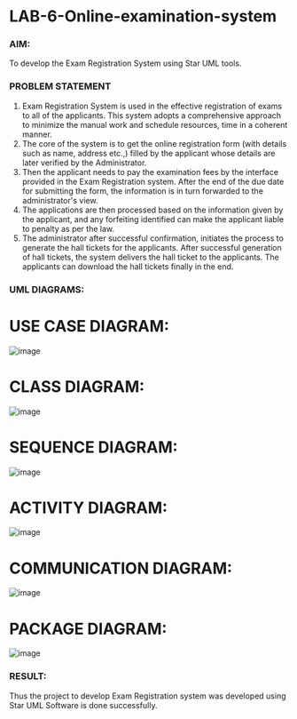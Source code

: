 # LAB-6-Online-examination-system
### AIM:
To develop the Exam Registration System using Star UML tools.
### PROBLEM STATEMENT
1. Exam Registration System is used in the effective registration of exams to all of the
applicants. This system adopts a comprehensive approach to minimize the manual work and
schedule resources, time in a coherent manner.
2. The core of the system is to get the online registration form (with details such as name,
address etc.,) filled by the applicant whose details are later verified by the Administrator.
3. Then the applicant needs to pay the examination fees by the interface provided in the
Exam Registration system. After the end of the due date for submitting the form, the
information is in turn forwarded to the administrator's view.
4. The applications are then processed based on the information given by the applicant,
and any forfeiting identified can make the applicant liable to penalty as per the law.
5. The administrator after successful confirmation, initiates the process to generate the
hall tickets for the applicants. After successful generation of hall tickets, the system delivers
the hall ticket to the applicants. The applicants can download the hall tickets finally in the end.
### UML DIAGRAMS:
# USE CASE DIAGRAM:
![image](https://github.com/Thanikasreeb/LAB-6-Online-examination-system/assets/119557910/91ce13db-27fc-4158-9be9-b16b80515182)
# CLASS DIAGRAM:
![image](https://github.com/Thanikasreeb/LAB-6-Online-examination-system/assets/119557910/a04076af-136d-4c19-b71d-afbb26c5d788)
# SEQUENCE DIAGRAM:
![image](https://github.com/Thanikasreeb/LAB-6-Online-examination-system/assets/119557910/66b96904-1cd8-41be-b0ae-3157a626b23e)
# ACTIVITY DIAGRAM:
![image](https://github.com/Thanikasreeb/LAB-6-Online-examination-system/assets/119557910/1cfe028f-4f9a-48c0-be3b-876cbd38b3d4)
# COMMUNICATION DIAGRAM:
![image](https://github.com/Thanikasreeb/LAB-6-Online-examination-system/assets/119557910/b9833f66-4704-4204-9e81-6e5a853cd1f4)
# PACKAGE DIAGRAM:
![image](https://github.com/Thanikasreeb/LAB-6-Online-examination-system/assets/119557910/f350661f-6eb9-4ede-95a4-70ecb2cc3623)

### RESULT:
Thus the project to develop Exam Registration system was developed using Star UML
Software is done successfully.
